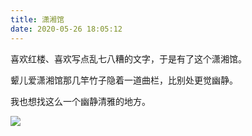 ```yaml
---
title: 潇湘馆
date: 2020-05-26 18:05:12
---
```


喜欢红楼、喜欢写点乱七八糟的文字，于是有了这个潇湘馆。

颦儿爱潇湘馆那几竿竹子隐着一道曲栏，比别处更觉幽静。

我也想找这么一个幽静清雅的地方。

![](/images/IMG_0096.jpg)
